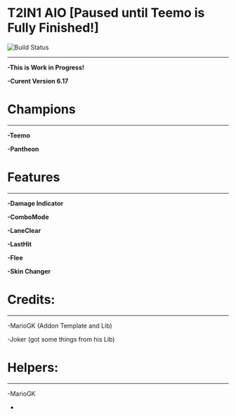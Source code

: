 # T2IN1 AIO [Paused until Teemo is Fully Finished!]

![Build Status](https://camo.githubusercontent.com/cfcaf3a99103d61f387761e5fc445d9ba0203b01/68747470733a2f2f7472617669732d63692e6f72672f6477796c2f657374612e7376673f6272616e63683d6d6173746572?branch=master)

___
**-This is Work in Progress!**

**-Curent Version 6.17**


# Champions
___

**-Teemo**

**-Pantheon**


# Features
___

**-Damage Indicator**

**-ComboMode**

**-LaneClear**

**-LastHit**

**-Flee**

**-Skin Changer**


# Credits:
___

-MarioGK (Addon Template and Lib)

-Joker (got some things from his Lib)


# Helpers:
___

-MarioGK

-
